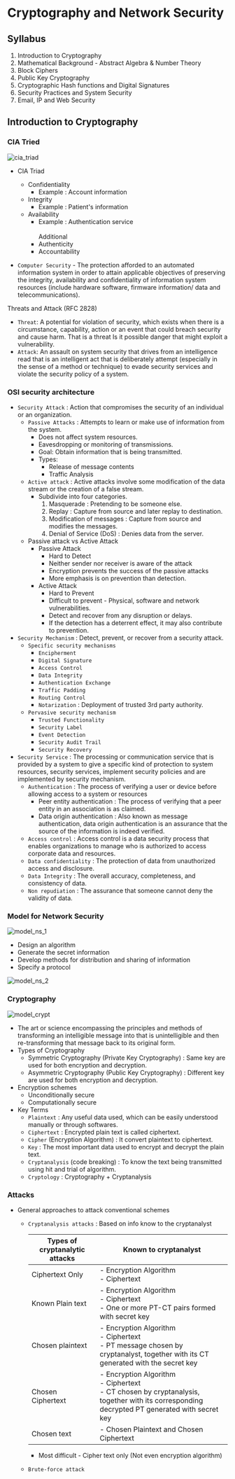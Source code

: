 # Cryptography and Network Security

## Syllabus

1. Introduction to Cryptography
2. Mathematical Background - Abstract Algebra & Number Theory
3. Block Ciphers
4. Public Key Cryptography
5. Cryptographic Hash functions and Digital Signatures
6. Security Practices and System Security
7. Email, IP and Web Security

## Introduction to Cryptography

### CIA Tried

![cia_triad](/images/cia_triad.svg)

- CIA Triad
  - Confidentiality
    - Example : Account information
  - Integrity
    - Example : Patient's information
  - Availability
    - Example : Authentication service
  </br></br>Additional
    - Authenticity
    - Accountability

- `Computer Security` - The protection afforded to an automated information system in order to attain applicable objectives of preserving the integrity, availability and confidentiality of information system resources (include hardware software, firmware information/ data and telecommunications).

Threats and Attack (RFC 2828)

- `Threat`: A potential for violation of security, which exists when there is a circumstance, capability, action or an event that could breach security and cause harm. That is a threat Is it possible danger that might exploit a vulnerability.
- `Attack`: An assault on system security that drives from an intelligence read that is an intelligent act that is deliberately attempt (especially in the sense of a method or technique) to evade security services and violate the security policy of a system.

### OSI security architecture

- `Security Attack` : Action that compromises the security of an individual or an organization.
  - `Passive Attacks` : Attempts to learn or make use of information from the system.
    - Does not affect system resources.
    - Eavesdropping or monitoring of transmissions.
    - Goal: Obtain information that is being transmitted.
    - Types:
      - Release of message contents
      - Traffic Analysis
  - `Active attack` : Active attacks involve some modification of the data stream or the creation of a false stream.
    - Subdivide into four categories.
      1. Masquerade : Pretending to be someone else.
      2. Replay : Capture from source and later replay to destination.
      3. Modification of messages : Capture from source and modifies the messages.
      4. Denial of Service (DoS) : Denies data from the server.
  - Passive attack vs Active Attack
    - Passive Attack
      - Hard to Detect
      - Neither sender nor receiver is aware of the attack
      - Encryption prevents the success of the passive attacks
      - More emphasis is on prevention than detection.
    - Active Attack
      - Hard to Prevent
      - Difficult to prevent - Physical, software and network vulnerabilities.
      - Detect and recover from any disruption or delays.
      - If the detection has a deterrent effect, it may also contribute to prevention.
- `Security Mechanism` : Detect, prevent, or recover from a security attack.
  - `Specific security mechanisms`
    - `Encipherment`
    - `Digital Signature`
    - `Access Control`
    - `Data Integrity`
    - `Authentication Exchange`
    - `Traffic Padding`
    - `Routing Control`
    - `Notarization` : Deployment of trusted 3rd party authority.
  - `Pervasive security mechanism`
    - `Trusted Functionality`
    - `Security Label`
    - `Event Detection`
    - `Security Audit Trail`
    - `Security Recovery`
- `Security Service` : The processing or communication service that is provided by a system to give a specific kind of protection to system resources, security services, implement security policies and are implemented by security mechanism.
  - `Authentication` : The process of verifying a user or device before allowing access to a system or resources
    - Peer entity authentication : The process of verifying that a peer entity in an association is as claimed.
    - Data origin authentication : Also known as message authentication, data origin authentication is an assurance that the source of the information is indeed verified.
  - `Access control` : Access control is a data security process that enables organizations to manage who is authorized to access corporate data and resources.
  - `Data confidentiality` : The protection of data from unauthorized access and disclosure.
  - `Data Integrity` : The overall accuracy, completeness, and consistency of data.
  - `Non repudiation` : The assurance that someone cannot deny the validity of data.

### Model for Network Security

![model_ns_1](/images/model_ns_1.png)

- Design an algorithm
- Generate the secret information
- Develop methods for distribution and sharing of information
- Specify a protocol

![model_ns_2](/images/model_ns_2.png)

### Cryptography

![model_crypt](/images/encryption.png)

- The art or science encompassing the principles and methods of transforming an intelligible message into that is unintelligible and then re-transforming that message back to its original form.
- Types of Cryptography
  - Symmetric Cryptography (Private Key Cryptography) : Same key are used for both encryption and decryption.
  - Asymmetric Cryptography (Public Key Cryptography) : Different key are used for both encryption and decryption.
- Encryption schemes
  - Unconditionally secure
  - Computationally secure
- Key Terms
  - `Plaintext` : Any useful data used, which can be easily understood manually or through softwares.
  - `Ciphertext` : Encrypted  plain text is called ciphertext.
  - `Cipher` (Encryption Algorithm) : It convert plaintext to ciphertext.
  - `Key` : The most important data used to encrypt and decrypt the plain text.
  - `Cryptanalysis` (code breaking) : To know the text being transmitted using hit and trial of algorithm.
  - `Cryptology` : Cryptography + Cryptanalysis

### Attacks

- General approaches to attack conventional schemes
  - `Cryptanalysis attacks` : Based on info know to the cryptanalyst

     Types of cryptanalytic attacks | Known to cryptanalyst
    --------------------------------|------------------------
     Ciphertext Only   |- Encryption Algorithm </br>- Ciphertext
     Known Plain text  |- Encryption Algorithm </br>- Ciphertext </br>- One or more PT-CT pairs formed with secret key
     Chosen plaintext  |- Encryption Algorithm </br>- Ciphertext </br>- PT message chosen by cryptanalyst, together with its CT generated with the secret key
     Chosen Ciphertext |- Encryption Algorithm </br>- Ciphertext </br>- CT chosen by cryptanalysis, together with its corresponding decrypted PT generated with secret key
     Chosen text       |- Chosen Plaintext and Chosen Ciphertext
    - Most difficult - Cipher text only (Not even encryption algorithm)
  - `Brute-force attack`
